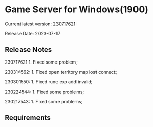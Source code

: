 Game Server for Windows(1900)
===============
Current latest version: [230717621](https://github.com/amusegame/v1900/releases/download/230717621/v1900-230717621.github.7z)

Release Date: 2023-07-17

Release Notes
-----------------------------------
230717621
	1. Fixed some problem; 

230314562:
	1. Fixed open territory map lost connect;
	
230301550:
	1. Fixed rune exp add invalid;

230224544:
	1. Fixed some problems;

230217543:
	1. Fixed some problems; 


Requirements
-----------------------------------
